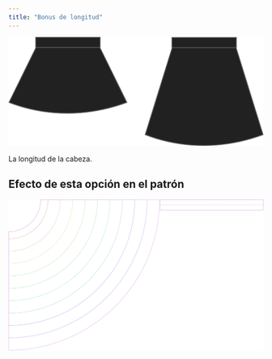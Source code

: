 ```yaml
---
title: "Bonus de longitud"
---
```


![Bonus de longitud](lengthbonus.svg)

La longitud de la cabeza.

## Efecto de esta opción en el patrón

![Esta imagen muestra el efecto de esta opción superponiendo varias variantes que tienen un valor diferente para esta opción](sandy_lengthbonus_sample.svg "Efecto de esta opción en el patrón")
